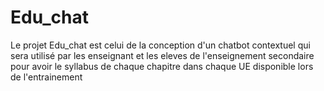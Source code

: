 # Edu_chat
Le projet Edu_chat est celui de la conception d'un chatbot contextuel qui sera utilisé par les enseignant et les eleves de l'enseignement secondaire pour avoir le syllabus de chaque chapitre dans chaque UE disponible lors de l'entrainement
